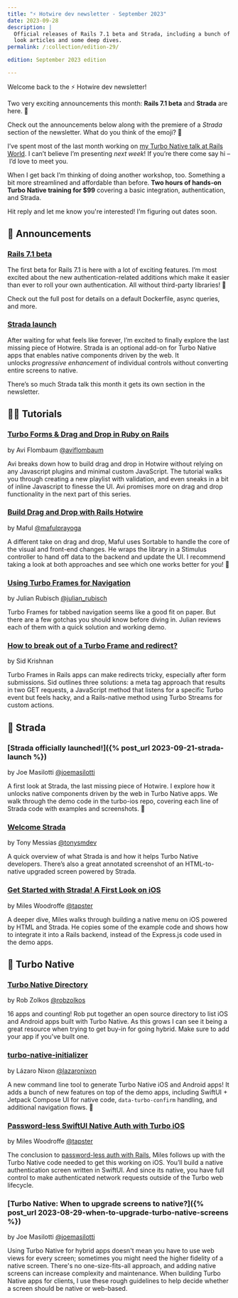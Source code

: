 ```yaml
---
title: "⚡️ Hotwire dev newsletter - September 2023"
date: 2023-09-28
description: |
  Official releases of Rails 7.1 beta and Strada, including a bunch of first
  look articles and some deep dives.
permalink: /:collection/edition-29/

edition: September 2023 edition

---
```


Welcome back to the ⚡️ Hotwire dev newsletter!

Two very exciting announcements this month: **Rails 7.1 beta** and **Strada** are here. 🥳

Check out the announcements below along with the premiere of a _Strada_ section of the newsletter. What do you think of the emoji? 🌉

I’ve spent most of the last month working on [my Turbo Native talk at Rails World](https://rubyonrails.org/world/agenda/day-2/6-joe-masilotti-se4ssion). I can’t believe I’m presenting _next week_! If you’re there come say hi – I’d love to meet you.

When I get back I’m thinking of doing another workshop, too. Something a bit more streamlined and affordable than before. **Two hours of hands-on Turbo Native training for $99** covering a basic integration, authentication, and Strada.

Hit reply and let me know you're interested! I’m figuring out dates soon.

## 📣 Announcements

### [Rails 7.1 beta](https://rubyonrails.org/2023/9/13/Rails-7-1-0-beta-1-has-been-released)

The first beta for Rails 7.1 is here with a lot of exciting features. I’m most excited about the new authentication-related additions which make it easier than ever to roll your own authentication. All without third-party libraries! 💪

Check out the full post for details on a default Dockerfile, async queries, and more.

### [Strada launch](https://dev.37signals.com/announcing-strada/)

After waiting for what feels like forever, I’m excited to finally explore the last missing piece of Hotwire. Strada is an optional add-on for Turbo Native apps that enables native components driven by the web. It unlocks *progressive enhancement* of individual controls without converting entire screens to native.

There’s so much Strada talk this month it gets its own section in the newsletter.

## 👩‍🏫 Tutorials

### [Turbo Forms & Drag and Drop in Ruby on Rails](https://code.avi.nyc/turbo-forms-drag-and-drop-in-ruby-on-rails-part-1)

by Avi Flombaum [@aviflombaum](https://twitter.com/aviflombaum)

Avi breaks down how to build drag and drop in Hotwire without relying on any Javascript plugins and minimal custom JavaScript. The tutorial walks you through creating a new playlist with validation, and even sneaks in a bit of inline Javascript to finesse the UI. Avi promises more on drag and drop functionality in the next part of this series.

### [Build Drag and Drop with Rails Hotwire](https://maful.web.id/posts/build-drag-and-drop-with-rails-hotwire/)

by Maful [@mafulprayoga](https://twitter.com/mafulprayoga)

A different take on drag and drop, Maful uses Sortable to handle the core of the visual and front-end changes. He wraps the library in a Stimulus controller to hand off data to the backend and update the UI. I recommend taking a look at both approaches and see which one works better for you! 💭

### [Using Turbo Frames for Navigation](https://www.railsreviews.com/articles/turbo-frames-navigation)

by Julian Rubisch [@julian_rubisch](https://twitter.com/julian_rubisch)

Turbo Frames for tabbed navigation seems like a good fit on paper. But there are a few gotchas you should know before diving in. Julian reviews each of them with a quick solution and working demo.

### [How to break out of a Turbo Frame and redirect?](https://www.ducktypelabs.com/turbo-break-out-and-redirect/)

by Sid Krishnan

Turbo Frames in Rails apps can make redirects tricky, especially after form submissions. Sid outlines three solutions: a meta tag approach that results in two GET requests, a JavaScript method that listens for a specific Turbo event but feels hacky, and a Rails-native method using Turbo Streams for custom actions.

## 🌉 Strada

### [Strada officially launched!]({% post_url 2023-09-21-strada-launch %})

by Joe Masilotti [@joemasilotti](https://twitter.com/joemasilotti)

A first look at Strada, the last missing piece of Hotwire. I explore how it unlocks native components driven by the web in Turbo Native apps. We walk through the demo code in the turbo-ios repo, covering each line of Strada code with examples and screenshots. 📱

### [Welcome Strada](https://world.hey.com/tonysm/welcome-strada-7ada634c)

by Tony Messias [@tonysmdev](https://twitter.com/tonysmdev)

A quick overview of what Strada is and how it helps Turbo Native developers. There’s also a great annotated screenshot of an HTML-to-native upgraded screen powered by Strada.

### [Get Started with Strada! A First Look on iOS](https://mileswoodroffe.com/articles/get-started-with-strada)

by Miles Woodroffe [@tapster](https://twitter.com/tapster)

A deeper dive, Miles walks through building a native menu on iOS powered by HTML and Strada. He copies some of the example code and shows how to integrate it into a Rails backend, instead of the Express.js code used in the demo apps.

## 📱 Turbo Native

### [Turbo Native Directory](https://turbonative.directory)

by Rob Zolkos [@robzolkos](https://twitter.com/robzolkos)

16 apps and counting! Rob put together an open source directory to list iOS and Android apps built with Turbo Native. As this grows I can see it being a great resource when trying to get buy-in for going hybrid. Make sure to add your app if you've built one.

### [turbo-native-initializer](https://github.com/lazaronixon/turbo-native-initializer)

by Lázaro Nixon [@lazaronixon](https://twitter.com/lazaronixon)

A new command line tool to generate Turbo Native iOS and Android apps! It adds a bunch of new features on top of the demo apps, including SwiftUI + Jetpack Compose UI for native code, `data-turbo-confirm` handling, and additional navigation flows. 🤩

### [Password-less SwiftUI Native Auth with Turbo iOS](https://mileswoodroffe.com/articles/passwordless-turbo-native-ios-auth)

by Miles Woodroffe [@tapster](https://twitter.com/tapster)

The conclusion to [password-less auth with Rails](https://mileswoodroffe.com/articles/passwordless-auth-with-rails), Miles follows up with the Turbo Native code needed to get this working on iOS. You’ll build a native authentication screen written in SwiftUI. And since its native, you have full control to make authenticated network requests outside of the Turbo web lifecycle.

### [Turbo Native: When to upgrade screens to native?]({% post_url 2023-08-29-when-to-upgrade-turbo-native-screens %})

by Joe Masilotti [@joemasilotti](https://twitter.com/joemasilotti)

Using Turbo Native for hybrid apps doesn't mean you have to use web views for every screen; sometimes you might need the higher fidelity of a native screen. There's no one-size-fits-all approach, and adding native screens can increase complexity and maintenance. When building Turbo Native apps for clients, I use these rough guidelines to help decide whether a screen should be native or web-based.
